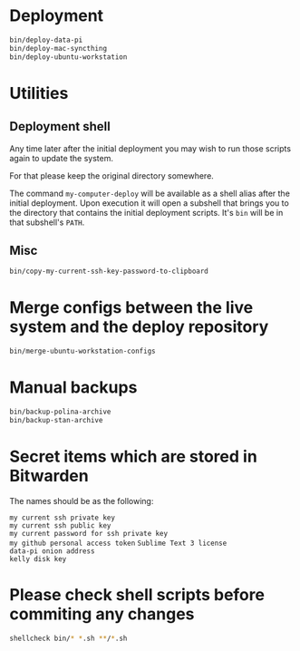 # Deployment
```sh
bin/deploy-data-pi
bin/deploy-mac-syncthing
bin/deploy-ubuntu-workstation
```

# Utilities
## Deployment shell

Any time later after the initial deployment you may wish to run those scripts again to update the system.

For that please keep the original directory somewhere.

The command ``my-computer-deploy`` will be available as a shell alias after the initial deployment. Upon execution it will open a subshell that brings you to the directory that contains the initial deployment scripts. It's ``bin`` will be in that subshell's ``PATH``.

## Misc
```sh
bin/copy-my-current-ssh-key-password-to-clipboard
```

# Merge configs between the live system and the deploy repository
```sh
bin/merge-ubuntu-workstation-configs
```

# Manual backups
```sh
bin/backup-polina-archive
bin/backup-stan-archive
```

# Secret items which are stored in Bitwarden

The names should be as the following:

``my current ssh private key``  
``my current ssh public key``  
``my current password for ssh private key``  
``my github personal access token``
``Sublime Text 3 license``  
``data-pi onion address``  
``kelly disk key``  

# Please check shell scripts before commiting any changes
```sh
shellcheck bin/* *.sh **/*.sh
```
